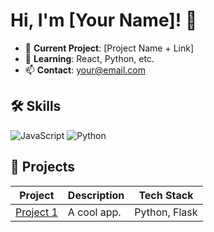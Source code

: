 # Hi, I'm [Your Name]! 👋
- 🔭 **Current Project**: [Project Name + Link]
- 🌱 **Learning**: React, Python, etc.
- 📫 **Contact**: [your@email.com](mailto:your@email.com)

## 🛠 Skills
![JavaScript](https://img.shields.io/badge/-JavaScript-yellow?logo=javascript)
![Python](https://img.shields.io/badge/-Python-blue?logo=python)

## 🚀 Projects
| Project | Description | Tech Stack |
|---------|-------------|------------|
| [Project 1](link) | A cool app. | Python, Flask |
